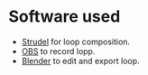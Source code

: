 # Software used
* [Strudel](https://strudel.tidalcycles.org) for loop composition.
* [OBS](https://obsproject.com) to record lopp.
* [Blender](https://www.blender.org/) to edit and export loop.
